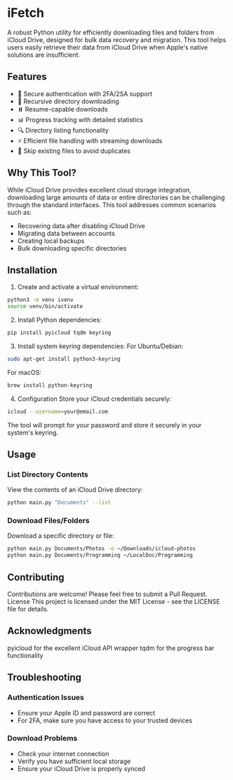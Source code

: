 # iFetch

A robust Python utility for efficiently downloading files and folders from iCloud Drive, designed for bulk data recovery and migration. This tool helps users easily retrieve their data from iCloud Drive when Apple's native solutions are insufficient.

## Features

- 🔐 Secure authentication with 2FA/2SA support
- 📁 Recursive directory downloading
- ⏸️ Resume-capable downloads
- 📊 Progress tracking with detailed statistics
- 🔍 Directory listing functionality
- ⚡ Efficient file handling with streaming downloads
- 🔄 Skip existing files to avoid duplicates

## Why This Tool?

While iCloud Drive provides excellent cloud storage integration, downloading large amounts of data or entire directories can be challenging through the standard interfaces. This tool addresses common scenarios such as:

- Recovering data after disabling iCloud Drive
- Migrating data between accounts
- Creating local backups
- Bulk downloading specific directories

## Installation

1. Create and activate a virtual environment:
```sh
python3 -m venv ivenv
source venv/bin/activate
```

2. Install Python dependencies:
```sh
pip install pyicloud tqdm keyring
```

3. Install system keyring dependencies:
For Ubuntu/Debian:
```sh
sudo apt-get install python3-keyring
```

For macOS:
```sh
brew install python-keyring
```

4. Configuration
Store your iCloud credentials securely:
```sh
icloud --username=your@email.com
```
The tool will prompt for your password and store it securely in your system's keyring.


## Usage
### List Directory Contents
View the contents of an iCloud Drive directory:
```sh
python main.py "Documents" --list
```

### Download Files/Folders
Download a specific directory or file:
```sh
python main.py Documents/Photos -o ~/Downloads/icloud-photos
python main.py Documents/Programming ~/LocalDoc/Programming
```


## Contributing
Contributions are welcome! Please feel free to submit a Pull Request.
License
This project is licensed under the MIT License - see the LICENSE file for details.

## Acknowledgments
pyicloud for the excellent iCloud API wrapper
tqdm for the progress bar functionality

## Troubleshooting

### Authentication Issues
* Ensure your Apple ID and password are correct
* For 2FA, make sure you have access to your trusted devices


### Download Problems
* Check your internet connection
* Verify you have sufficient local storage
* Ensure your iCloud Drive is properly synced
